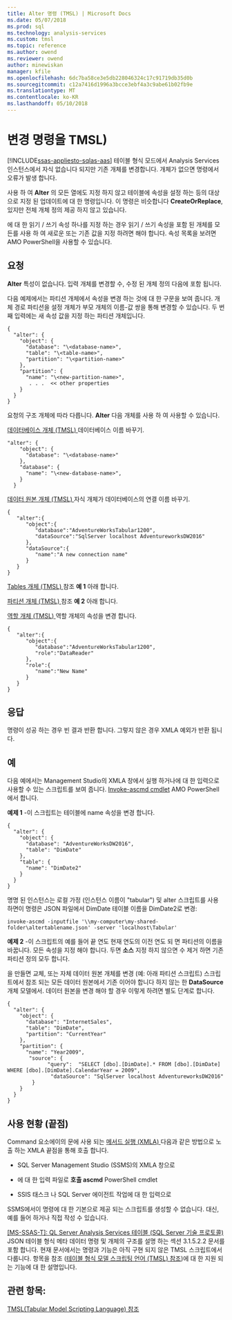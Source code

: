 ```yaml
---
title: Alter 명령 (TMSL) | Microsoft Docs
ms.date: 05/07/2018
ms.prod: sql
ms.technology: analysis-services
ms.custom: tmsl
ms.topic: reference
ms.author: owend
ms.reviewer: owend
author: minewiskan
manager: kfile
ms.openlocfilehash: 6dc7ba58ce3e5db228046324c17c91719db35d0b
ms.sourcegitcommit: c12a7416d1996a3bcce3ebf4a3c9abe61b02fb9e
ms.translationtype: MT
ms.contentlocale: ko-KR
ms.lasthandoff: 05/10/2018
---
```

# <a name="alter-command-tmsl"></a>변경 명령을 TMSL)
[!INCLUDE[ssas-appliesto-sqlas-aas](../../includes/ssas-appliesto-sqlas-aas.md)]
  테이블 형식 모드에서 Analysis Services 인스턴스에서 자식 없습니다 되지만 기존 개체를 변경합니다.  개체가 없으면 명령에서 오류가 발생 합니다.  
  
 사용 하 여 **Alter** 의 모든 열에도 지정 하지 않고 테이블에 속성을 설정 하는 등의 대상으로 지정 된 업데이트에 대 한 명령입니다. 이 명령은 비슷합니다 **CreateOrReplace**, 있지만 전체 개체 정의 제공 하지 않고 있습니다.  
  
 에 대 한 읽기 / 쓰기 속성 하나를 지정 하는 경우 읽기 / 쓰기 속성을 포함 된 개체를 모든를 사용 하 여 새로운 또는 기존 값을 지정 하려면 해야 합니다. 속성 목록을 보려면 AMO PowerShell을 사용할 수 있습니다. 
  
## <a name="request"></a>요청  
 **Alter** 특성이 없습니다. 입력 개체를 변경할 수, 수정 된 개체 정의 다음에 포함 됩니다.  
  
 다음 예제에서는 파티션 개체에서 속성을 변경 하는 것에 대 한 구문을 보여 줍니다. 개체 경로 파티션을 설정 개체가 부모 개체의 이름-값 쌍을 통해 변경할 수 있습니다. 두 번째 입력에는 새 속성 값을 지정 하는 파티션 개체입니다.  
  
```  
{   
  "alter": {   
    "object": {   
      "database": "\<database-name>",   
      "table": "\<table-name>",   
      "partition": "\<partition-name>"   
    },   
    "partition": {   
      "name": "\<new-partition-name>",   
       . . .  << other properties   
    }   
  }   
}   
```  
  
 요청의 구조 개체에 따라 다릅니다. **Alter** 다음 개체를 사용 하 여 사용할 수 있습니다.  
  
 [데이터베이스 개체 &#40;TMSL&#41; ](../../analysis-services/tabular-models-scripting-language-objects/database-object-tmsl.md) 데이터베이스 이름 바꾸기.  
  
```  
"alter": {   
    "object": {   
      "database": "\<database-name>"  
    },   
    "database": {   
      "name": "\<new-database-name>",   
    }   
  }   
```  
  
 [데이터 원본 개체 &#40;TMSL&#41; ](../../analysis-services/tabular-models-scripting-language-objects/datasources-object-tmsl.md) 자식 개체가 데이터베이스의 연결 이름 바꾸기.  
  
```  
{   
   "alter":{   
      "object":{   
         "database":"AdventureWorksTabular1200",  
         "dataSource":"SqlServer localhost AdventureworksDW2016"  
      },  
      "dataSource":{   
         "name":"A new connection name"  
      }  
   }  
}  
```  
  
 [Tables 개체 &#40;TMSL&#41; ](../../analysis-services/tabular-models-scripting-language-objects/tables-object-tmsl.md) 참조 **예 1** 아래 합니다.  
  
 [파티션 개체 &#40;TMSL&#41; ](../../analysis-services/tabular-models-scripting-language-objects/partitions-object-tmsl.md) 참조 **예 2** 아래 합니다.  
  
 [역할 개체 &#40;TMSL&#41; ](../../analysis-services/tabular-models-scripting-language-objects/roles-object-tmsl.md) 역할 개체의 속성을 변경 합니다.  
  
```  
{   
   "alter":{   
      "object":{   
         "database":"AdventureWorksTabular1200",  
         "role":"DataReader"  
      },  
      "role":{   
         "name":"New Name"  
      }  
   }  
}  
```  
  
## <a name="response"></a>응답  
 명령이 성공 하는 경우 빈 결과 반환 합니다. 그렇지 않은 경우 XMLA 예외가 반환 됩니다.  
  
## <a name="examples"></a>예  
 다음 예에서는 Management Studio의 XMLA 창에서 실행 하거나에 대 한 입력으로 사용할 수 있는 스크립트를 보여 줍니다. [Invoke-ascmd cmdlet](../../analysis-services/powershell/invoke-ascmd-cmdlet.md) AMO PowerShell에서 합니다.  
  
 **예제 1** -이 스크립트는 테이블에 name 속성을 변경 합니다.  
  
```  
{   
  "alter": {   
    "object": {   
      "database": "AdventureWorksDW2016",   
      "table": "DimDate"  
    },   
    "table": {   
      "name": "DimDate2"  
    }   
  }   
}  
```  
  
 명명 된 인스턴스는 로컬 가정 (인스턴스 이름이 "tabular") 및 alter 스크립트를 사용 하면이 명령은 JSON 파일에서 DimDate 테이블 이름을 DimDate2로 변경:  
  
 `invoke-ascmd -inputfile '\\my-computer\my-shared-folder\altertablename.json' -server 'localhost\Tabular'`  
  
 **예제 2** -이 스크립트의 예를 들어 끝 연도 현재 연도의 이전 연도 되 면 파티션의 이름을 바꿉니다. 모든 속성을 지정 해야 합니다. 두면 **소스** 지정 하지 않으면 수 제거 하면 기존 파티션 정의 모두 합니다.  
  
 을 만들면 교체, 또는 자체 데이터 원본 개체를 변경 (예: 아래 파티션 스크립트) 스크립트에서 참조 되는 모든 데이터 원본에서 기존 이어야 합니다 하지 않는 한 **DataSource** 개체 모델에서. 데이터 원본을 변경 해야 할 경우 이렇게 하려면 별도 단계로 합니다.  
  
```  
{   
  "alter": {   
    "object": {   
      "database": "InternetSales",   
      "table": "DimDate",  
      "partition": "CurrentYear"  
    },   
    "partition": {   
      "name": "Year2009",  
       "source": {  
             "query":  "SELECT [dbo].[DimDate].* FROM [dbo].[DimDate] WHERE [dbo].[DimDate].CalendarYear = 2009",  
              "dataSource": "SqlServer localhost AdventureworksDW2016"  
        }  
    }   
  }   
}  
```  
  
## <a name="usage-endpoints"></a>사용 현황 (끝점)  
 Command 요소에이의 문에 사용 되는 [메서드 실행 &#40;XMLA&#41; ](../../analysis-services/xmla/xml-elements-methods-execute.md) 다음과 같은 방법으로 노출 하는 XMLA 끝점을 통해 호출 합니다.  
  
-   SQL Server Management Studio (SSMS)의 XMLA 창으로  
  
-   에 대 한 입력 파일로 **호출 ascmd** PowerShell cmdlet  
  
-   SSIS 태스크 나 SQL Server 에이전트 작업에 대 한 입력으로  
  
 SSMS에서이 명령에 대 한 기본으로 제공 되는 스크립트를 생성할 수 없습니다. 대신, 예를 들어 하거나 직접 작성 수 있습니다.  
  
 [ \[MS-SSAS-T\]: QL Server Analysis Services 테이블 (SQL Server 기술 프로토콜)](http://go.microsoft.com/fwlink/p/?LinkId=784855) JSON 테이블 형식 메타 데이터 명령 및 개체의 구조를 설명 하는 섹션 3.1.5.2.2 문서를 포함 합니다. 현재 문서에서는 명령과 기능은 아직 구현 되지 않은 TMSL 스크립트에서 다룹니다. 항목을 참조 ([테이블 형식 모델 스크립팅 언어 &#40;TMSL&#41; 참조](../../analysis-services/tabular-model-scripting-language-tmsl-reference.md))에 대 한 지원 되는 기능에 대 한 설명입니다.  

## <a name="see-also"></a>관련 항목:  
 [TMSL&#40;Tabular Model Scripting Language&#41; 참조](../../analysis-services/tabular-model-scripting-language-tmsl-reference.md)  
  
  
